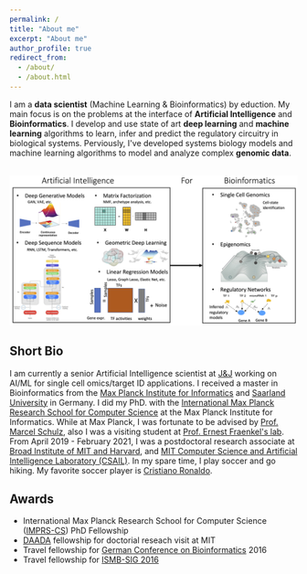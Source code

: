 ```yaml
---
permalink: /
title: "About me"
excerpt: "About me"
author_profile: true
redirect_from: 
  - /about/
  - /about.html
---
```


I am a **data scientist** (Machine Learning & Bioinformatics) by eduction. My main focus is on the problems at the interface of **Artificial Intelligence** and **Bioinformatics**. I develop and use state of art **deep learning** and **machine learning** algorithms to learn, infer and predict the regulatory circuitry in biological systems.
Perviously, I've developed systems biology models and machine learning algorithms to model and analyze complex **genomic data**.

 <br/><img src='/images/Azim_ResearchSummaryFinal.png'>


## Short Bio
I am currently a senior Artificial Intelligence scientist at [J&J](https://www.jnj.com/) working on AI/ML for single cell omics/target ID applications. I received a master in Bioinformatics from the [Max Planck Institute for Informatics](https://www.mpi-inf.mpg.de/home/) and [Saarland University](https://zbi-www.bioinf.uni-sb.de/en) in Germany. I did my PhD. with the [International Max Planck Research School for Computer Science](https://www.imprs-cs.de/) at the Max Planck Institute for Informatics. While at Max Planck, I was fortunate to be advised by [Prof. Marcel Schulz](https://schulzlab.github.io/MS.html), also I was a visiting student at [Prof. Ernest Fraenkel's lab](http://fraenkel.mit.edu/).
 From April 2019 - February 2021, I was a postdoctoral research associate at [Broad Institute of MIT and Harvard](https://www.broadinstitute.org/), and [MIT Computer Science and Artificial Intelligence Laboratory (CSAIL)](https://www.csail.mit.edu/). In my spare time, I play soccer and go hiking. My favorite soccer player is [Cristiano Ronaldo](https://www.youtube.com/watch?v=OUKGsb8CpF8&t=412s).

 
 

## Awards
* International Max Planck Research School for Computer Science ([IMPRS-CS](https://www.imprs-cs.de/)) PhD Fellowship
* [DAADA](https://www.daad.de/en/) fellowship for doctorial reseach visit at MIT
* Travel fellowship for [German Conference on Bioinformatics](https://gcb2019.de/) 2016
* Travel fellowship for [ISMB-SIG 2016](https://irbgroup.org/)
